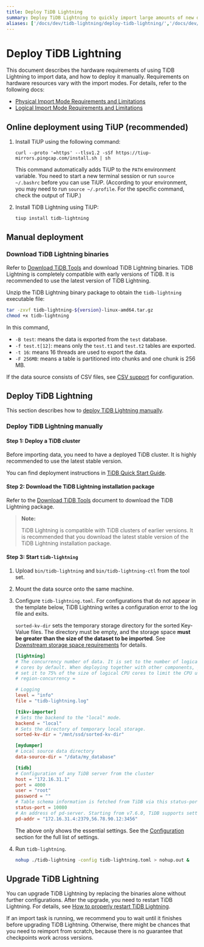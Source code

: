 ```yaml
---
title: Deploy TiDB Lightning
summary: Deploy TiDB Lightning to quickly import large amounts of new data.
aliases: ['/docs/dev/tidb-lightning/deploy-tidb-lightning/','/docs/dev/reference/tools/tidb-lightning/deployment/']
---
```


# Deploy TiDB Lightning

This document describes the hardware requirements of using TiDB Lightning to import data, and how to deploy it manually. Requirements on hardware resources vary with the import modes. For details, refer to the following docs:

- [Physical Import Mode Requirements and Limitations](/tidb-lightning/tidb-lightning-physical-import-mode.md#requirements-and-restrictions)
- [Logical Import Mode Requirements and Limitations](/tidb-lightning/tidb-lightning-logical-import-mode.md)

## Online deployment using TiUP (recommended)

1. Install TiUP using the following command:

    ```shell
    curl --proto '=https' --tlsv1.2 -sSf https://tiup-mirrors.pingcap.com/install.sh | sh
    ```

    This command automatically adds TiUP to the `PATH` environment variable. You need to start a new terminal session or run `source ~/.bashrc` before you can use TiUP. (According to your environment, you may need to run `source ~/.profile`. For the specific command, check the output of TiUP.)

2. Install TiDB Lightning using TiUP:

    ```shell
    tiup install tidb-lightning
    ```

## Manual deployment

### Download TiDB Lightning binaries

Refer to [Download TiDB Tools](/download-ecosystem-tools.md) and download TiDB Lightning binaries. TiDB Lightning is completely compatible with early versions of TiDB. It is recommended to use the latest version of TiDB Lightning.

Unzip the TiDB Lightning binary package to obtain the `tidb-lightning` executable file:

```bash
tar -zxvf tidb-lightning-${version}-linux-amd64.tar.gz
chmod +x tidb-lightning
```

In this command,

- `-B test`: means the data is exported from the `test` database.
- `-f test.t[12]`: means only the `test.t1` and `test.t2` tables are exported.
- `-t 16`: means 16 threads are used to export the data.
- `-F 256MB`: means a table is partitioned into chunks and one chunk is 256 MB.

If the data source consists of CSV files, see [CSV support](/tidb-lightning/tidb-lightning-data-source.md#csv) for configuration.

## Deploy TiDB Lightning

This section describes how to [deploy TiDB Lightning manually](#deploy-tidb-lightning-manually).

### Deploy TiDB Lightning manually

#### Step 1: Deploy a TiDB cluster

Before importing data, you need to have a deployed TiDB cluster. It is highly recommended to use the latest stable version.

You can find deployment instructions in [TiDB Quick Start Guide](/quick-start-with-tidb.md).

#### Step 2: Download the TiDB Lightning installation package

Refer to the [Download TiDB Tools](/download-ecosystem-tools.md) document to download the TiDB Lightning package.

> **Note:**
>
> TiDB Lightning is compatible with TiDB clusters of earlier versions. It is recommended that you download the latest stable version of the TiDB Lightning installation package.

#### Step 3: Start `tidb-lightning`

1. Upload `bin/tidb-lightning` and `bin/tidb-lightning-ctl` from the tool set.

2. Mount the data source onto the same machine.

3. Configure `tidb-lightning.toml`. For configurations that do not appear in the template below, TiDB Lightning writes a configuration error to the log file and exits.

    `sorted-kv-dir` sets the temporary storage directory for the sorted Key-Value files. The directory must be empty, and the storage space **must be greater than the size of the dataset to be imported**. See [Downstream storage space requirements](/tidb-lightning/tidb-lightning-requirements.md#storage-space-of-the-target-database) for details.

    ```toml
    [lightning]
    # The concurrency number of data. It is set to the number of logical CPU
    # cores by default. When deploying together with other components, you can
    # set it to 75% of the size of logical CPU cores to limit the CPU usage.
    # region-concurrency =

    # Logging
    level = "info"
    file = "tidb-lightning.log"

    [tikv-importer]
    # Sets the backend to the "local" mode.
    backend = "local"
    # Sets the directory of temporary local storage.
    sorted-kv-dir = "/mnt/ssd/sorted-kv-dir"

    [mydumper]
    # Local source data directory
    data-source-dir = "/data/my_database"

    [tidb]
    # Configuration of any TiDB server from the cluster
    host = "172.16.31.1"
    port = 4000
    user = "root"
    password = ""
    # Table schema information is fetched from TiDB via this status-port.
    status-port = 10080
    # An address of pd-server. Starting from v7.6.0, TiDB supports setting multiple PD addresses.
    pd-addr = "172.16.31.4:2379,56.78.90.12:3456"
    ```

    The above only shows the essential settings. See the [Configuration](/tidb-lightning/tidb-lightning-configuration.md#tidb-lightning-global) section for the full list of settings.

4. Run `tidb-lightning`.

    ```sh
    nohup ./tidb-lightning -config tidb-lightning.toml > nohup.out &
    ```

## Upgrade TiDB Lightning

You can upgrade TiDB Lightning by replacing the binaries alone without further configurations. After the upgrade, you need to restart TiDB Lightning. For details, see [How to properly restart TiDB Lightning](/tidb-lightning/tidb-lightning-faq.md#how-to-properly-restart-tidb-lightning).

If an import task is running, we recommend you to wait until it finishes before upgrading TiDB Lightning. Otherwise, there might be chances that you need to reimport from scratch, because there is no guarantee that checkpoints work across versions.
